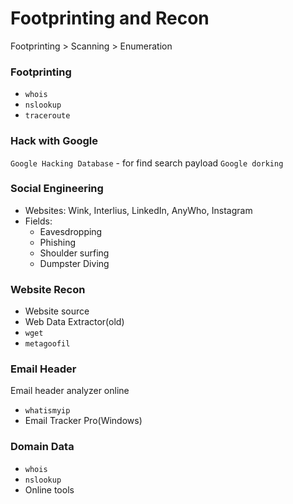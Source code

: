 # Footprinting and Recon
Footprinting > Scanning > Enumeration
### Footprinting
- `whois`
- `nslookup`
- `traceroute`
### Hack with Google
`Google Hacking Database` - for find search payload
`Google dorking`

### Social Engineering
- Websites: Wink, Interlius, LinkedIn, AnyWho, Instagram
- Fields:
	- Eavesdropping
	- Phishing
	- Shoulder surfing
	- Dumpster Diving

### Website Recon
- Website source
- Web Data Extractor(old)
- `wget`
- `metagoofil`

### Email Header
Email header analyzer online
- `whatismyip`
- Email Tracker Pro(Windows)

### Domain Data
- `whois`
- `nslookup`
- Online tools
